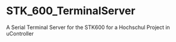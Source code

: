 # STK_600_TerminalServer
A Serial Terminal Server for the STK600 for a Hochschul Project in uController

